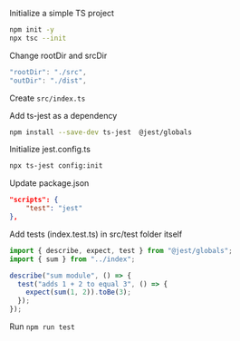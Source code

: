 Initialize a simple TS project

```bash
npm init -y
npx tsc --init
```

Change rootDir and srcDir

```ts
"rootDir": "./src",
"outDir": "./dist",
```

Create `src/index.ts`

Add ts-jest as a dependency

```bash
npm install --save-dev ts-jest  @jest/globals
```

Initialize jest.config.ts

```bash
npx ts-jest config:init
```

Update package.json

```json
"scripts": {
    "test": "jest"
},
```

Add tests (index.test.ts) in src/test folder itself

```ts
import { describe, expect, test } from "@jest/globals";
import { sum } from "../index";

describe("sum module", () => {
  test("adds 1 + 2 to equal 3", () => {
    expect(sum(1, 2)).toBe(3);
  });
});
```

Run `npm run test`
